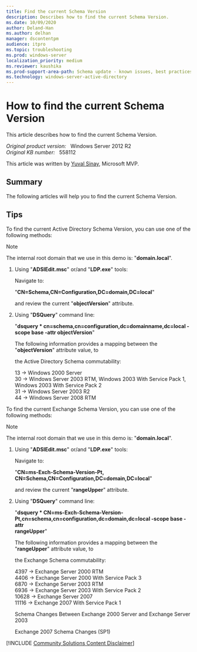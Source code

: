 ```yaml
---
title: Find the current Schema Version
description: Describes how to find the current Schema Version.
ms.date: 10/09/2020
author: Deland-Han
ms.author: delhan 
manager: dscontentpm
audience: itpro
ms.topic: troubleshooting
ms.prod: windows-server
localization_priority: medium
ms.reviewer: kaushika
ms.prod-support-area-path: Schema update - known issues, best practices, workflow review
ms.technology: windows-server-active-directory
---
```

# How to find the current Schema Version

This article describes how to find the current Schema Version.

_Original product version:_ &nbsp; Windows Server 2012 R2  
_Original KB number:_ &nbsp; 558112

This article was written by [Yuval Sinay](https://mvp.microsoft.com/en-US/PublicProfile/7674?fullName=Yuval%20Sinay), Microsoft MVP.

## Summary

The following articles will help you to find the current Schema Version.

## Tips

To find the current Active Directory Schema Version, you can use one of the following methods:  

>[!Note]
>The internal root domain that we use in this demo is: "**domain.local**".

1. Using "**ADSIEdit.msc**" or/and "**LDP.exe**" tools:

    Navigate to:

    "**CN=Schema,CN=Configuration,DC=domain,DC=local**"

    and review the current "**objectVersion**" attribute.

2. Using "**DSQuery**" command line:

    "**dsquery * cn=schema,cn=configuration,dc=domainname,dc=local -scope base -attr objectVersion**"

    The following information provides a mapping between the "**objectVersion**" attribute value, to

    the Active Directory Schema commutability:

    13 -> Windows 2000 Server  
    30 -> Windows Server 2003 RTM, Windows 2003 With Service Pack 1, Windows 2003 With Service Pack 2  
    31 -> Windows Server 2003 R2  
    44 -> Windows Server 2008 RTM

To find the current Exchange Schema Version, you can use one of the following methods:  

>[!Note]
>The internal root domain that we use in this demo is: "**domain.local**".

1. Using "**ADSIEdit.msc**" or/and "**LDP.exe**" tools:

    Navigate to:

    "**CN=ms-Exch-Schema-Version-Pt,** **CN=Schema,CN=Configuration,DC=domain,DC=local**"

    and review the current "**rangeUpper**" attribute.

2. Using "**DSQuery**" command line:

    "**dsquery * CN=ms-Exch-Schema-Version-Pt,cn=schema,cn=configuration,dc=domain,dc=local -scope base -attr  
    rangeUpper**"

    The following information provides a mapping between the "**rangeUpper**" attribute value, to

    the Exchange Schema commutability:

    4397 -> Exchange Server 2000 RTM  
    4406 -> Exchange Server 2000 With Service Pack 3  
    6870 -> Exchange Server 2003 RTM  
    6936 -> Exchange Server 2003 With Service Pack 2  
    10628 -> Exchange Server 2007  
    11116 -> Exchange 2007 With Service Pack 1  

    Schema Changes Between Exchange 2000 Server and Exchange Server 2003

    Exchange 2007 Schema Changes (SP1)

[!INCLUDE [Community Solutions Content Disclaimer](../../includes/community-solutions-content-disclaimer.md)]
